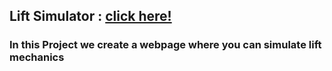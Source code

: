 ## Lift Simulator : [click here!](https://elevator-simulator-pallavihegde.netlify.app/)
### In this Project we create a webpage where you can simulate lift mechanics
